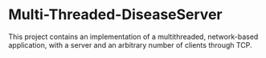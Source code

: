 # Multi-Threaded-DiseaseServer

This project contains an implementation of a multithreaded, network-based application, with a server and an arbitrary number of clients through TCP.
